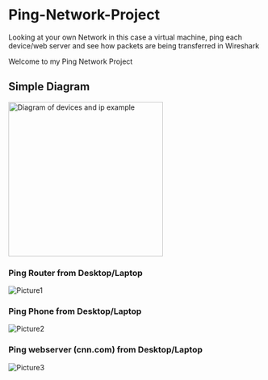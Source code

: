 # Ping-Network-Project
Looking at your own Network in this case a virtual machine, ping each device/web server and see how packets are being transferred in Wireshark

Welcome to my Ping Network Project



<h2>Simple Diagram</h2>

<img width="306" alt="Diagram of devices and ip example" src="https://user-images.githubusercontent.com/111426558/186481222-bc78629e-4246-4935-8302-bde0e94232b2.png">

<h3>Ping Router from Desktop/Laptop</h3>

![Picture1](https://user-images.githubusercontent.com/111426558/186478654-d1480375-d541-4daa-b65b-deebcecc8ca2.png)

<h3>Ping Phone from Desktop/Laptop</h3>

![Picture2](https://user-images.githubusercontent.com/111426558/186479103-499522e2-f406-4be0-af0a-28c06e6677d7.png)

<h3>Ping webserver (cnn.com) from Desktop/Laptop</h3>

![Picture3](https://user-images.githubusercontent.com/111426558/186479124-ecd43015-6a60-4f50-b92a-d8f52bb5b891.png)


